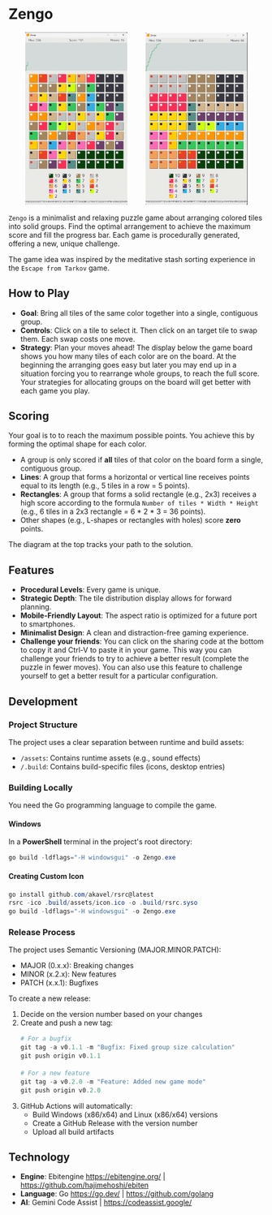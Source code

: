 # Zengo
<p align="middle">
<img src="docs/screenshot_a.png" width="40%" >
&nbsp; &nbsp; &nbsp; &nbsp;
<img src="docs/screenshot_b.png" width="40%" >
</p>

`Zengo` is a minimalist and relaxing puzzle game about arranging colored tiles into solid groups. Find the optimal arrangement to achieve the maximum score and fill the progress bar. Each game is procedurally generated, offering a new, unique challenge.

The game idea was inspired by the meditative stash sorting experience in the `Escape from Tarkov` game.

## How to Play

*   **Goal**: Bring all tiles of the same color together into a single, contiguous group.
*   **Controls**: Click on a tile to select it. Then click on an target tile to swap them. Each swap costs one move.
*   **Strategy**: Plan your moves ahead!  The display below the game board shows you how many tiles of each color are on the board. At the beginning the arranging goes easy but later you may end up in a situation forcing you to rearrange whole groups, to reach the full score. Your strategies for allocating groups on the board will get better with each game you play.

## Scoring

Your goal is to to reach the maximum possible points. You achieve this by forming the optimal shape for each color.

*   A group is only scored if **all** tiles of that color on the board form a single, contiguous group.
*   **Lines**: A group that forms a horizontal or vertical line receives points equal to its length (e.g., 5 tiles in a row = 5 points).
*   **Rectangles**: A group that forms a solid rectangle (e.g., 2x3) receives a high score according to the formula `Number of tiles * Width * Height` (e.g., 6 tiles in a 2x3 rectangle = 6 * 2 * 3 = 36 points).
*   Other shapes (e.g., L-shapes or rectangles with holes) score **zero** points.

The diagram at the top tracks your path to the solution. 

## Features

*   **Procedural Levels**: Every game is unique.
*   **Strategic Depth**: The tile distribution display allows for forward planning.
*   **Mobile-Friendly Layout**: The aspect ratio is optimized for a future port to smartphones.
*   **Minimalist Design**: A clean and distraction-free gaming experience.
*   **Challenge your friends**: You can click on the sharing code at the bottom to copy it and Ctrl-V to paste it in your game. This way you can challenge your friends to try to achieve a better result (complete the puzzle in fewer moves). You can also use this feature to challenge yourself to  get a better result for a particular configuration.

## Development

### Project Structure

The project uses a clear separation between runtime and build assets:
- `/assets`: Contains runtime assets (e.g., sound effects)
- `/.build`: Contains build-specific files (icons, desktop entries)

### Building Locally

You need the Go programming language to compile the game.

#### Windows

In a **PowerShell** terminal in the project's root directory:

```powershell
go build -ldflags="-H windowsgui" -o Zengo.exe
```

#### Creating Custom Icon

```powershell
go install github.com/akavel/rsrc@latest
rsrc -ico .build/assets/icon.ico -o .build/rsrc.syso
go build -ldflags="-H windowsgui" -o Zengo.exe
```

### Release Process

The project uses Semantic Versioning (MAJOR.MINOR.PATCH):
- MAJOR (0.x.x): Breaking changes
- MINOR (x.2.x): New features
- PATCH (x.x.1): Bugfixes

To create a new release:

1. Decide on the version number based on your changes
2. Create and push a new tag:
   ```powershell
   # For a bugfix
   git tag -a v0.1.1 -m "Bugfix: Fixed group size calculation"
   git push origin v0.1.1

   # For a new feature
   git tag -a v0.2.0 -m "Feature: Added new game mode"
   git push origin v0.2.0
   ```
3. GitHub Actions will automatically:
   - Build Windows (x86/x64) and Linux (x86/x64) versions
   - Create a GitHub Release with the version number
   - Upload all build artifacts

## Technology

*   **Engine**: Ebitengine https://ebitengine.org/ | https://github.com/hajimehoshi/ebiten
*   **Language**: Go https://go.dev/ | https://github.com/golang
*   **AI**: Gemini Code Assist | https://codeassist.google/